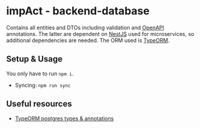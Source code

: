 # impAct - backend-database
Contains all entities and DTOs including validation and [OpenAPI](https://swagger.io/specification/) annotations.
The latter are dependent on [NestJS](https://docs.nestjs.com/) used for microservices, so additional dependencies are needed.
The ORM used is [TypeORM](https://typeorm.io).

## Setup & Usage
You only have to run `npm i`.

* Syncing: `npm run sync`

## Useful resources
* [TypeORM postgres types & annotations](https://github.com/typeorm/typeorm/blob/master/test/functional/database-schema/column-types/postgres/entity/Post.ts)

